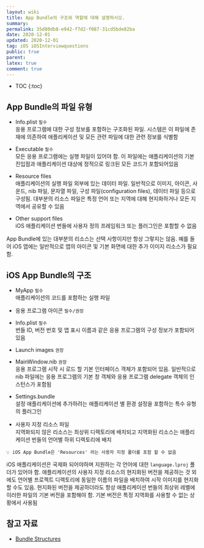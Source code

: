 ```yaml
---
layout: wiki
title: App Bundle의 구조와 역할에 대해 설명하시오.
summary: 
permalink: 35d80db8-e942-f7d2-f087-31cd5bde82ba
date: 2020-12-01
updated: 2020-12-01
tag: iOS iOSInterviewquestions
public: true
parent: 
latex: true
comment: true
---
```


* TOC
{:toc}

## App Bundle의 파일 유형

- Info.plist `필수`  
    응용 프로그램에 대한 구성 정보를 포함하는 구조화된 파일. 시스템은 이 파일에 존재에 의존하여 애플리케이션 및 모든 관련 파일에 대한 관련 정보를 식별함

- Executable `필수`  
    모든 응용 프로그램에는 실행 파일이 있어야 함. 이 파일에는 애플리케이션의 기본 진입점과 애플리케이션 대상에 정적으로 링크된 모든 코드가 포함되어있음

- Resource files  
    애플리케이션의 실행 파일 외부에 있는 데이터 파일. 일반적으로 이미지, 아이콘, 사운드, nib 파일, 문자열 파일, 구성 파일(configuration files), 데이터 파일 등으로 구성됨. 대부분의 리소스 파일은 특정 언어 또는 지역에 대해 현지화하거나 모든 지역에서 공유할 수 있음

- Other support files  
    iOS 애플리케이션 번들에 사용자 정의 프레임워크 또는 플러그인은 포함할 수 없음

App Bundle에 있는 대부분의 리소스는 선택 사항이지만 항상 그렇지는 않음. 예를 들어 iOS 앱에는 일반적으로 앱의 아이콘 및 기본 화면에 대한 추가 이미지 리소스가 필요함. 

## iOS App Bundle의 구조

- MyApp `필수`  
    애플리케이션의 코드를 포함하는 실행 파일

- 응용 프로그램 아이콘 `필수/권장`
- Info.plist `필수`  
    번들 ID, 버전 번호 및 앱 표시 이름과 같은 응용 프로그램의 구성 정보가 포함되어 있음

- Launch images `권장`
- MainWindow.nib `권장`  
    응용 프로그램 시작 시 로드 할 기본 인터페이스 객체가 포함되어 있음. 일반적으로 nib 파일에는 응용 프로그램의 기본 창 객체와 응용 프로그램 delegate 객체의 인스턴스가 포함됨

- Settings.bundle  
    설정 애플리케이션에 추가하려는 애플리케이션 별 환경 설정을 포함하는 특수 유형의 플러그인

- 사용자 지정 리소스 파일  
    지역화되지 않은 리소스는 최상위 디렉토리에 배치되고 지역화된 리소스는 애플리케이션 번들의 언어별 하위 디렉토리에 배치
```
💡 iOS App Bundle은 'Resources' 라는 사용자 지정 폴더를 포함 할 수 없음
```
iOS 애플리케이션은 국제화 되어야하며 지원하는 각 언어에 대한 `language.lproj` 폴더가 있어야 함. 애플리케이션의 사용자 지정 리소스의 현지화된 버전을 제공하는 것 외에도 언어별 프로젝트 디렉토리에 동일한 이름의 파일을 배치하여 시작 이미지를 현지화 할 수도 있음. 현지화된 버전을 제공하더라도 항상 애플리케이션 번들의 최상위 레벨에 이러한 파일의 기본 버전을 포함해야 함. 기본 버전은 특정 지역화를 사용할 수 없는 상황에서 사용됨

## 참고 자료

- [Bundle Structures](https://developer.apple.com/library/archive/documentation/CoreFoundation/Conceptual/CFBundles/BundleTypes/BundleTypes.html#//apple_ref/doc/uid/10000123i-CH101-SW1)
